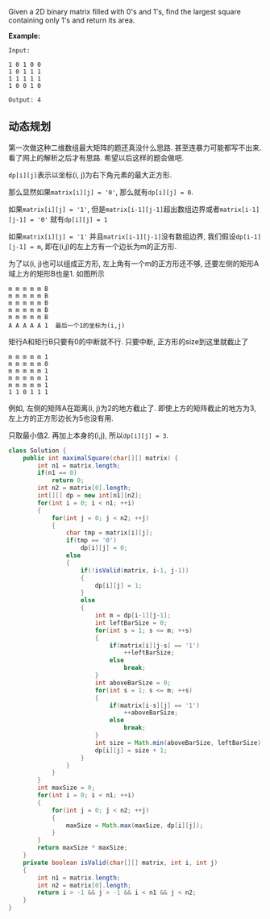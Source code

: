 Given a 2D binary matrix filled with 0's and 1's, find the largest square containing only 1's and return its area.

**Example:**

```
Input: 

1 0 1 0 0
1 0 1 1 1
1 1 1 1 1
1 0 0 1 0

Output: 4
```

## 动态规划

第一次做这种二维数组最大矩阵的题还真没什么思路. 甚至连暴力可能都写不出来. 看了网上的解析之后才有思路. 希望以后这样的题会做吧.

`dp[i][j]`表示以坐标(i, j)为右下角元素的最大正方形.

那么显然如果`matrix[i][j] = '0'`, 那么就有`dp[i][j] = 0`. 

如果`matrix[i][j] = '1'`, 但是`matrix[i-1][j-1]`超出数组边界或者`matrix[i-1][j-1] = '0'` 就有`dp[i][j] = 1`

如果`matrix[i][j] = '1'` 并且`matrix[i-1][j-1]`没有数组边界, 我们假设`dp[i-1][j-1] = m`, 即在(i,j)的左上方有一个边长为m的正方形. 

为了以(i, j)也可以组成正方形, 左上角有一个m的正方形还不够, 还要左侧的矩形A域上方的矩形B也是1. 如图所示

```
m m m m m B
m m m m m B
m m m m m B
m m m m m B
m m m m m B
A A A A A 1  最后一个1的坐标为(i,j)
```

矩行A和矩行B只要有0的中断就不行. 只要中断, 正方形的size到这里就截止了

```
m m m m m 1
m m m m m 0
m m m m m 1
m m m m m 1
m m m m m 1
1 1 0 1 1 1
```

例如, 左侧的矩阵A在距离(i, j)为2的地方截止了. 即使上方的矩阵截止的地方为3, 左上方的正方形边长为5也没有用.

只取最小值2. 再加上本身的(i,j), 所以`dp[i][j] = 3`.

```java
class Solution {
    public int maximalSquare(char[][] matrix) {
        int n1 = matrix.length;
        if(n1 == 0)
            return 0;
        int n2 = matrix[0].length;
        int[][] dp = new int[n1][n2];
        for(int i = 0; i < n1; ++i)
        {
            for(int j = 0; j < n2; ++j)
            {
                char tmp = matrix[i][j];
                if(tmp == '0')
                    dp[i][j] = 0;
                else
                {
                    if(!isValid(matrix, i-1, j-1))
                    {
                        dp[i][j] = 1;
                    }
                    else
                    {
                        int m = dp[i-1][j-1];
                        int leftBarSize = 0;
                        for(int s = 1; s <= m; ++s)
                        {
                            if(matrix[i][j-s] == '1')
                                ++leftBarSize;
                            else
                                break;
                        }
                        int aboveBarSize = 0;
                        for(int s = 1; s <= m; ++s)
                        {
                            if(matrix[i-s][j] == '1')
                                ++aboveBarSize;
                            else
                                break;
                        }
                        int size = Math.min(aboveBarSize, leftBarSize);
                        dp[i][j] = size + 1;
                    }
                }
            }
        }
        int maxSize = 0;
        for(int i = 0; i < n1; ++i)
        {
            for(int j = 0; j < n2; ++j)
            {
                maxSize = Math.max(maxSize, dp[i][j]);
            }
        }
        return maxSize * maxSize;
    }
    private boolean isValid(char[][] matrix, int i, int j)
    {
        int n1 = matrix.length;
        int n2 = matrix[0].length;
        return i > -1 && j > -1 && i < n1 && j < n2;
    }
}
```

